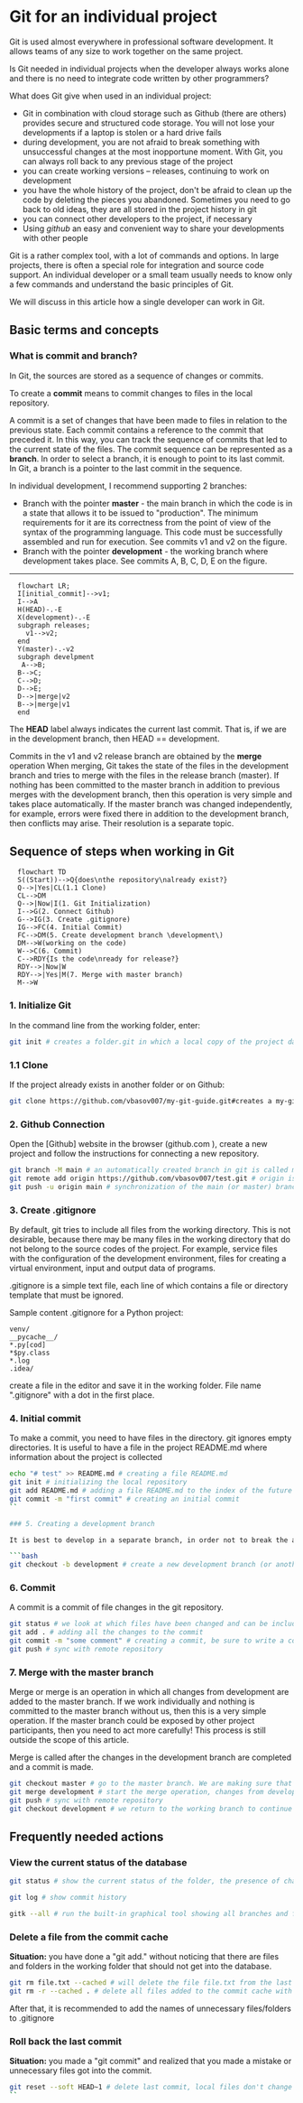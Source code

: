 # Git for an individual project

Git is used almost everywhere in professional software development. It allows teams of any size to work together on the same project.

Is Git needed in individual projects when the developer always works alone and there is no need to integrate code written by other programmers?

What does Git give when used in an individual project:

* Git in combination with cloud storage such as Github (there are others) provides secure and structured code storage. You will not lose your developments if a laptop is stolen or a hard drive fails
* during development, you are not afraid to break something with unsuccessful changes at the most inopportune moment. With Git, you can always roll back to any previous stage of the project
* you can create working versions – releases, continuing to work on development
* you have the whole history of the project, don't be afraid to clean up the code by deleting the pieces you abandoned. Sometimes you need to go back to old ideas, they are all stored in the project history in git
* you can connect other developers to the project, if necessary
* Using *github* an easy and convenient way to share your developments with other people

Git is a rather complex tool, with a lot of commands and options. In large projects, there is often a special role for integration and source code support. An individual developer or a small team usually needs to know only a few commands and understand the basic principles of Git.

We will discuss in this article how a single developer can work in Git.

## Basic terms and concepts

### What is **commit** and **branch**?

In Git, the sources are stored as a sequence of changes or commits.

To create a **commit** means to commit changes to files in the local repository.

A commit is a set of changes that have been made to files in relation to the previous state.
Each commit contains a reference to the commit that preceded it. In this way, you can track the sequence of commits that led to the current state of the files. The commit sequence can be represented as a **branch**. In order to select a branch, it is enough to point to its last commit. In Git, a branch is a pointer to the last commit in the sequence.

In individual development, I recommend supporting 2 branches:

* Branch with the pointer **master** - the main branch in which the code is in a state that allows it to be issued to "production". The minimum requirements for it are its correctness from the point of view of the syntax of the programming language. This code must be successfully assembled and run for execution. See commits v1 and v2 on the figure.
* Branch with the pointer **development** - the working branch where development takes place. See commits A, B, C, D, E on the figure.

***

```mermaid
  flowchart LR;
  I[initial_commit]-->v1;
  I-->A
  H(HEAD)-.-E
  X(development)-.-E
  subgraph releases;
    v1-->v2; 
  end
  Y(master)-.-v2
  subgraph develpment
   A-->B;
  B-->C;
  C-->D;
  D-->E;
  D-->|merge|v2
  B-->|merge|v1
  end
```

The **HEAD** label always indicates the current last commit. That is, if we are in the development branch, then HEAD == development.

Commits in the v1 and v2 release branch are obtained by the **merge** operation
When merging, Git takes the state of the files in the development branch and tries to merge with the files in the release branch (master). If nothing has been committed to the master branch in addition to previous merges with the development branch, then this operation is very simple and takes place automatically. If the master branch was changed independently, for example, errors were fixed there in addition to the development branch, then conflicts may arise. Their resolution is a separate topic.

## Sequence of steps when working in Git

```mermaid
  flowchart TD
  S((Start))-->Q{does\nthe repository\nalready exist?}
  Q-->|Yes|CL(1.1 Clone)
  CL-->DM
  Q-->|Now|I(1. Git Initialization)
  I-->G(2. Connect Github)
  G-->IG(3. Create .gitignore)
  IG-->FC(4. Initial Commit)
  FC-->DM(5. Create development branch \development\)
  DM-->W(working on the code)
  W-->C(6. Commit)
  C-->RDY{Is the code\nready for release?}
  RDY-->|Now|W
  RDY-->|Yes|M(7. Merge with master branch)
  M-->W
```

### 1. Initialize Git

In the command line from the working folder, enter:

```bash
git init # creates a folder.git in which a local copy of the project database will be stored
```

### 1.1 Clone

If the project already exists in another folder or on Github:

```bash
git clone https://github.com/vbasov007/my-git-guide.git#creates a my-git-guide folder with a full local copy of the repository. Format of the git clone [path or url] command  
```

### 2. Github Connection

Open the [Github] website in the browser (github.com ), create a new project and follow the instructions for connecting a new repository.

```bash
git branch -M main # an automatically created branch in git is called master, here it can be renamed to main. This is not a mandatory action, the name main for the main branch of the project is accepted on Github. By default, the main branch is called master
git remote add origin https://github.com/vbasov007/test.git # origin is an alias for the url where the remote repository is located. Setting the origin value with this command
git push -u origin main # synchronization of the main (or master) branch with a remote repository
```

### 3. Create .gitignore

By default, git tries to include all files from the working directory. This is not desirable, because there may be many files in the working directory that do not belong to the source codes of the project. For example, service files with the configuration of the development environment, files for creating a virtual environment, input and output data of programs.

.gitignore is a simple text file, each line of which contains a file or directory template that must be ignored.

Sample content .gitignore for a Python project:

```text
venv/
__pycache__/
*.py[cod]
*$py.class
*.log
.idea/
```

create a file in the editor and save it in the working folder.
File name ".gitignore" with a dot in the first place.

### 4. Initial commit

To make a commit, you need to have files in the directory. git ignores empty directories. It is useful to have a file in the project README.md where information about the project is collected

```bash
echo "# test" >> README.md # creating a file README.md
git init # initializing the local repository
git add README.md # adding a file README.md to the index of the future commit
git commit -m "first commit" # creating an initial commit
``

### 5. Creating a development branch

It is best to develop in a separate branch, in order not to break the already working code and always be able to issue working code regardless of the state of the files in which the development is underway.

```bash
git checkout -b development # create a new development branch (or another name).  The -b key says that you need to switch to a new branch immediately. If a branch with that name already exists, then git will simply switch to an existing branch.
```

### 6. Commit

A commit is a commit of file changes in the git repository.

```bash
git status # we look at which files have been changed and can be included in the index, make sure that we are in the correct branch, edit if necessary.gitignore
git add . # adding all the changes to the commit
git commit -m "some comment" # creating a commit, be sure to write a comment to it
git push # sync with remote repository
```

### 7. Merge with the master branch

Merge or merge is an operation in which all changes from development are added to the master branch. If we work individually and nothing is committed to the master branch without us, then this is a very simple operation. If the master branch could be exposed by other project participants, then you need to act more carefully! This process is still outside the scope of this article.

Merge is called after the changes in the development branch are completed and a commit is made.

```bash
git checkout master # go to the master branch. We are making sure that the transition takes place. git will not allow you to switch to another branch if there are changes in the current one that are not saved. local files are replaced with the from state from the master branch
git merge development # start the merge operation, changes from development are integrated into master, a new commit will be created
git push # sync with remote repository
git checkout development # we return to the working branch to continue working on the project
```

## Frequently needed actions

### View the current status of the database

```bash
git status # show the current status of the folder, the presence of changes in the folder that can be added to the commit

git log # show commit history

gitk --all # run the built-in graphical tool showing all branches and files in the database
```

### Delete a file from the commit cache

**Situation:** you have done a "git add." without noticing that there are files and folders in the working folder that should not get into the database.

```bash
git rm file.txt --cached # will delete the file file.txt from the last addition by the git add command
git rm -r --cached . # delete all files added to the commit cache with the git add command
```

After that, it is recommended to add the names of unnecessary files/folders to .gitignore

### Roll back the last commit

**Situation:** you made a "git commit" and realized that you made a mistake or unnecessary files got into the commit.

```bash
git reset --soft HEAD~1 # delete last commit, local files don't change
``